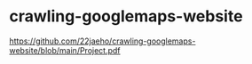 # crawling-googlemaps-website



https://github.com/22jaeho/crawling-googlemaps-website/blob/main/Project.pdf

